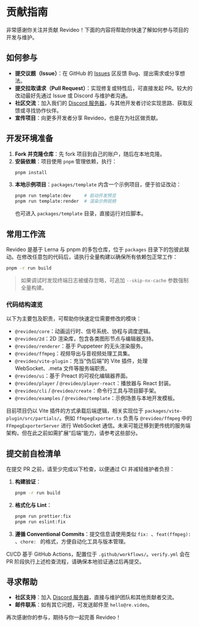 # 贡献指南

非常感谢你关注并贡献 Revideo！下面的内容将帮助你快速了解如何参与项目的开发与维护。

## 如何参与

- **提交议题（Issue）**：在 GitHub 的 [Issues](https://github.com/redotvideo/revideo/issues) 区反馈 Bug、提出需求或分享想法。
- **提交拉取请求（Pull Request）**：实现修复或特性后，可直接发起 PR。较大的改动最好先通过 Issue 或 Discord 与维护者沟通。
- **社区交流**：加入我们的 [Discord 服务器](https://discord.com/invite/JDjbfp6q2G)，与其他开发者讨论实现思路、获取反馈或寻找协作伙伴。
- **宣传项目**：向更多开发者分享 Revideo，也是在为社区做贡献。

## 开发环境准备

1. **Fork 并克隆仓库**：先 fork 项目到自己的账户，随后在本地克隆。
2. **安装依赖**：项目使用 `pnpm` 管理依赖，执行：
   ```bash
   pnpm install
   ```
3. **本地示例项目**：`packages/template` 内含一个示例项目，便于验证改动：
   ```bash
   pnpm run template:dev     # 启动开发预览
   pnpm run template:render  # 渲染示例视频
   ```
   也可进入 `packages/template` 目录，直接运行对应脚本。

## 常用工作流

Revideo 是基于 Lerna 与 pnpm 的多包仓库，位于 `packages` 目录下的包彼此联动。在修改任意包的代码后，请执行全量构建以确保所有依赖包正常工作：

```bash
pnpm -r run build
```

> 如果调试时发现终端日志被缓存忽略，可追加 `--skip-nx-cache` 参数强制全量构建。

### 代码结构速览

以下为主要包及职责，可帮助你快速定位需要修改的模块：

- `@revideo/core`：动画运行时、信号系统、协程与调度逻辑。
- `@revideo/2d`：2D 渲染库，包含各类图形节点与编辑器支持。
- `@revideo/renderer`：基于 Puppeteer 的无头渲染服务。
- `@revideo/ffmpeg`：视频导出与音视频处理工具集。
- `@revideo/vite-plugin`：充当“伪后端”的 Vite 插件，处理 WebSocket、.meta 文件等服务端职责。
- `@revideo/ui`：基于 Preact 的可视化编辑器界面。
- `@revideo/player` / `@revideo/player-react`：播放器与 React 封装。
- `@revideo/cli` / `@revideo/create`：命令行工具与项目脚手架。
- `@revideo/examples` / `@revideo/template`：示例场景与本地开发模板。

目前项目仍以 Vite 插件的方式承载后端逻辑，相关实现位于 `packages/vite-plugin/src/partials/`。例如 `ffmpegExporter.ts` 负责与 `@revideo/ffmpeg` 中的 `FFmpegExporterServer` 进行 WebSocket 通信。未来可能迁移到更传统的服务端架构，但在此之前如需扩展“后端”能力，请参考这些部分。

## 提交前自检清单

在提交 PR 之前，请至少完成以下检查，以便通过 CI 并减轻维护者负担：

1. **构建验证**：
   ```bash
   pnpm -r run build
   ```
2. **格式化与 Lint**：
   ```bash
   pnpm run prettier:fix
   pnpm run eslint:fix
   ```
3. **遵循 Conventional Commits**：提交信息请使用类似 `fix: `、`feat(ffmpeg): `、`chore: ` 的格式，方便自动化工具与版本管理。

CI/CD 基于 GitHub Actions，配置位于 `.github/workflows/`。`verify.yml` 会在 PR 阶段执行上述检查流程，请确保本地验证通过后再提交。

## 寻求帮助

- **社区支持**：加入 [Discord 服务器](https://discord.com/invite/JDjbfp6q2G)，直接与维护团队和其他贡献者交流。
- **邮件联系**：如有其它问题，可发送邮件至 `hello@re.video`。

再次感谢你的参与，期待与你一起完善 Revideo！
